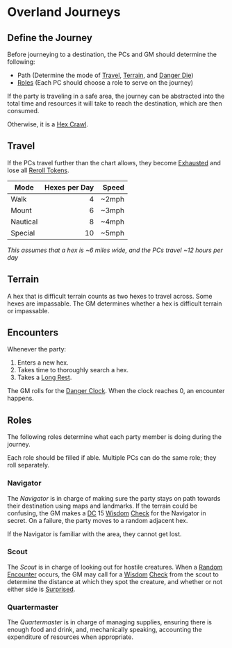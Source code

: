 # Overland Journeys

## Define the Journey

Before journeying to a destination, the PCs and GM should determine the following:

- Path (Determine the mode of [Travel](Overland%20Journeys.md#Travel), [Terrain](Overland%20Journeys.md#Terrain), and [Danger Die](Danger%20Clock.md#Danger%20Die))
- [Roles](Overland%20Journeys.md#Roles) (Each PC should choose a role to serve on the journey)

If the party is traveling in a safe area, the journey can be abstracted into the total time and resources it will take to reach the destination, which are then consumed.

Otherwise, it is a [Hex Crawl](Hex%20Crawl.md).

## Travel

If the PCs travel further than the chart allows, they become [Exhausted](../Conditions/Exhausted.md) and lose all [Reroll Tokens](../Die%20Rolling%20Mechanics/Reroll%20Tokens.md).

| Mode     | Hexes per Day | Speed |
| -------- | ------------: | ----: |
| Walk     |             4 | ~2mph |
| Mount    |             6 | ~3mph |
| Nautical |             8 | ~4mph |
| Special  |            10 | ~5mph |

*This assumes that a hex is ~6 miles wide, and the PCs travel ~12 hours per day*

## Terrain

A hex that is difficult terrain counts as two hexes to travel across. Some hexes are impassable. The GM determines whether a hex is difficult terrain or impassable.

## Encounters

Whenever the party:

1. Enters a new hex.
2. Takes time to thoroughly search a hex.
3. Takes a [Long Rest](../Core%20Procedures/Resting.md#Long%20Rest).

The GM rolls for the [Danger Clock](Danger%20Clock.md). When the clock reaches 0, an encounter happens.

## Roles

The following roles determine what each party member is doing during the journey.

Each role should be filled if able. Multiple PCs can do the same role; they roll separately.

### Navigator

The *Navigator* is in charge of making sure the party stays on path towards their destination using maps and landmarks. If the terrain could be confusing, the GM makes a [DC](../Core%20Procedures/DC.md) 15 [Wisdom](../../Player%20Characters/The%20Ability%20Scores/Wisdom.md) [Check](../Core%20Procedures/Check.md) for the Navigator in secret. On a failure, the party moves to a random adjacent hex.

If the Navigator is familiar with the area, they cannot get lost.

### Scout

The *Scout* is in charge of looking out for hostile creatures. When a [Random Encounter](../../Resources%20for%20GMs/Encounters/Random%20Encounters.md) occurs, the GM may call for a [Wisdom](../../Player%20Characters/The%20Ability%20Scores/Wisdom.md) [Check](../Core%20Procedures/Check.md) from the scout to determine the distance at which they spot the creature, and whether or not either side is [Surprised](../Conditions/Surprised.md).

### Quartermaster

The *Quartermaster* is in charge of managing supplies, ensuring there is enough food and drink, and, mechanically speaking, accounting the expenditure of resources when appropriate.
